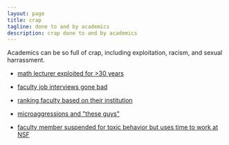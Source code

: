 ```yaml
---
layout: page
title: crap
tagline: done to and by academics
description: crap done to and by academics
---
```


Academics can be so full of crap, including exploitation, racism, and
sexual harrassment.

- [math lecturer exploited for >30 years](http://kbroman.org/blog/2021/05/06/wtf-uw-1/)

- [faculty job interviews gone bad](https://www.insidehighered.com/blogs/globalhighered/faculty-job-interviews-gone-bad)

- [ranking faculty based on their institution](http://kbroman.org/blog/2012/09/08/how-to-evaluate-faculty/)

- [microaggressions and "these guys"](http://www.amelia.mn/blog/conferences/2017/12/19/On-Microaggressions.html)

- [faculty member suspended for toxic behavior but uses time to work at NSF](https://madison.com/wsj/news/local/education/university/uw-madison-failed-to-inform-federal-agency-of-abusive-professors-conduct-unpaid-leave/article_da46b852-8aeb-50c3-9673-c2ac6da3818f.html)
